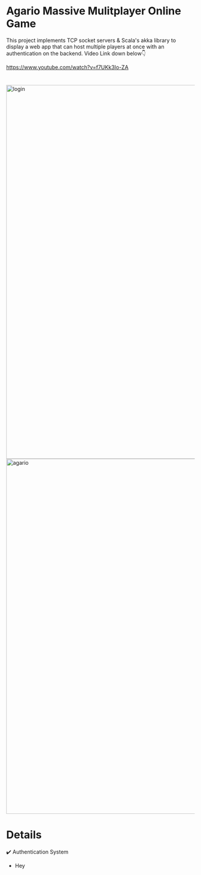 # Agario Massive Mulitplayer Online Game

This project implements TCP socket servers & Scala's akka library to display a web app that can host multiple players at once with an authentication on the backend. Video Link down below👇

https://www.youtube.com/watch?v=f7UKk3Io-ZA
#
<img width="1000" alt="login" src="https://user-images.githubusercontent.com/45969089/72220772-1f638f00-3522-11ea-8178-f526980f6d15.PNG">
<img width="950" alt="agario" src="https://user-images.githubusercontent.com/45969089/72220776-27233380-3522-11ea-9502-068be0a4be15.PNG">

# Details
:heavy_check_mark: Authentication System
* Hey
